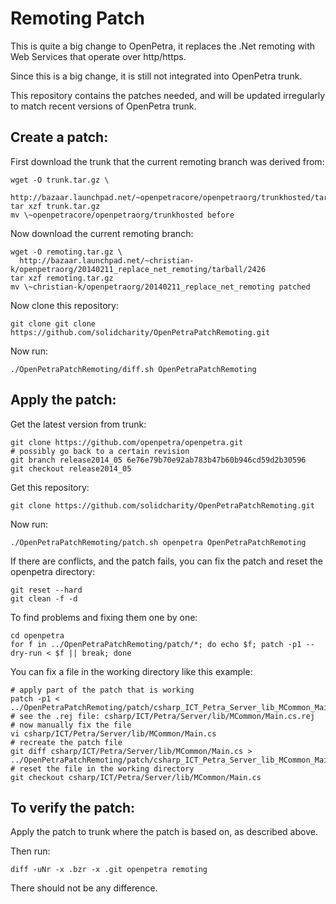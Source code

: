 Remoting Patch
==============

This is quite a big change to OpenPetra, it replaces the .Net remoting with Web Services that operate over http/https.

Since this is a big change, it is still not integrated into OpenPetra trunk.

This repository contains the patches needed, and will be updated irregularly to match recent versions of OpenPetra trunk.

Create a patch:
---------------

First download the trunk that the current remoting branch was derived from:

    wget -O trunk.tar.gz \
      http://bazaar.launchpad.net/~openpetracore/openpetraorg/trunkhosted/tarball/2514
    tar xzf trunk.tar.gz
    mv \~openpetracore/openpetraorg/trunkhosted before

Now download the current remoting branch:

    wget -O remoting.tar.gz \
      http://bazaar.launchpad.net/~christian-k/openpetraorg/20140211_replace_net_remoting/tarball/2426
    tar xzf remoting.tar.gz
    mv \~christian-k/openpetraorg/20140211_replace_net_remoting patched

Now clone this repository:

    git clone git clone https://github.com/solidcharity/OpenPetraPatchRemoting.git

Now run:

    ./OpenPetraPatchRemoting/diff.sh OpenPetraPatchRemoting

Apply the patch:
----------------

Get the latest version from trunk:

    git clone https://github.com/openpetra/openpetra.git
    # possibly go back to a certain revision
    git branch release2014_05 6e76e79b70e92ab783b47b60b946cd59d2b30596
    git checkout release2014_05

Get this repository:

    git clone https://github.com/solidcharity/OpenPetraPatchRemoting.git

Now run:

    ./OpenPetraPatchRemoting/patch.sh openpetra OpenPetraPatchRemoting

If there are conflicts, and the patch fails, you can fix the patch and reset the openpetra directory:

    git reset --hard
    git clean -f -d

To find problems and fixing them one by one:

    cd openpetra
    for f in ../OpenPetraPatchRemoting/patch/*; do echo $f; patch -p1 --dry-run < $f || break; done

You can fix a file in the working directory like this example:

    # apply part of the patch that is working
    patch -p1 < ../OpenPetraPatchRemoting/patch/csharp_ICT_Petra_Server_lib_MCommon_Main.cs.patch
    # see the .rej file: csharp/ICT/Petra/Server/lib/MCommon/Main.cs.rej
    # now manually fix the file
    vi csharp/ICT/Petra/Server/lib/MCommon/Main.cs
    # recreate the patch file
    git diff csharp/ICT/Petra/Server/lib/MCommon/Main.cs > ../OpenPetraPatchRemoting/patch/csharp_ICT_Petra_Server_lib_MCommon_Main.cs.patch
    # reset the file in the working directory
    git checkout csharp/ICT/Petra/Server/lib/MCommon/Main.cs


To verify the patch:
--------------------
Apply the patch to trunk where the patch is based on, as described above.

Then run:

    diff -uNr -x .bzr -x .git openpetra remoting

There should not be any difference.

